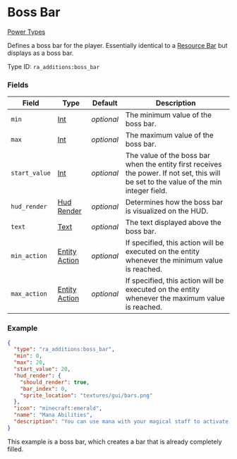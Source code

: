 # Boss Bar
[Power Types](../power_types_types.md)

Defines a boss bar for the player. Essentially identical to a [Resource Bar](https://origins.readthedocs.io/en/latest/types/power_types/resource/) but displays as a boss bar.

Type ID: `ra_additions:boss_bar`
### Fields
Field | Type | Default | Description
------|------|---------|-------------
`min` | [Int](../data_types/int.md) | _optional_ | The minimum value of the boss bar.
`max` | [Int](../data_types/int.md) | _optional_ | The maximum value of the boss bar.
`start_value` | [Int](../data_types/int.md) | _optional_ | The value of the boss bar when the entity first receives the power. If not set, this will be set to the value of the min integer field.
`hud_render` | [Hud Render](../data_types/hud_render.md) | _optional_ | Determines how the boss bar is visualized on the HUD.
`text` | [Text](../data_types/text.md) | _optional_ | The text displayed above the boss bar.
`min_action` | [Entity Action](../entity_action_types.md.md) | _optional_ | If specified, this action will be executed on the entity whenever the minimum value is reached.
`max_action` | [Entity Action](../entity_action_types.md.md) | _optional_ | If specified, this action will be executed on the entity whenever the maximum value is reached.

### Example
```json
{
  "type": "ra_additions:boss_bar",
  "min": 0,
  "max": 20,
  "start_value": 20,
  "hud_render": {
    "should_render": true,
    "bar_index": 0,
    "sprite_location": "textures/gui/bars.png"
  },
  "icon": "minecraft:emerald",
  "name": "Mana Abilities",
  "description": "You can use mana with your magical staff to activate its powers."
}
```
This example is a boss bar, which creates a bar that is already completely filled.